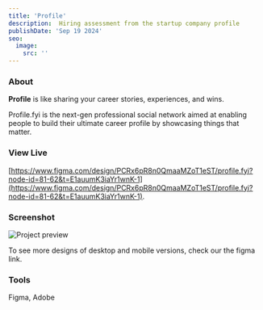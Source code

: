 ```yaml
---
title: 'Profile'
description:  Hiring assessment from the startup company profile
publishDate: 'Sep 19 2024'
seo:
  image:
    src: ''
---
```




### About

**Profile** is like sharing your career stories, experiences, and wins.

Profile.fyi is the next-gen professional social network aimed at enabling people to build their ultimate career profile by showcasing things that matter.



### View Live

[https://www.figma.com/design/PCRx6pR8n0QmaaMZoT1eST/profile.fyi?node-id=81-62&t=E1auumK3iaYr1wnK-1](https://www.figma.com/design/PCRx6pR8n0QmaaMZoT1eST/profile.fyi?node-id=81-62&t=E1auumK3iaYr1wnK-1).


### Screenshot

![Project preview](/ddd.png)

To see more designs of desktop and mobile versions, check our the figma link.

### Tools

Figma, Adobe


